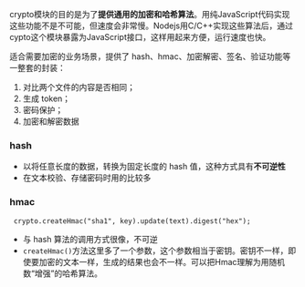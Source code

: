 crypto模块的目的是为了**提供通用的加密和哈希算法**。用纯JavaScript代码实现这些功能不是不可能，但速度会非常慢。Nodejs用C/C++实现这些算法后，通过cypto这个模块暴露为JavaScript接口，这样用起来方便，运行速度也快。

适合需要加密的业务场景，提供了 hash、hmac、加密解密、签名、验证功能等一整套的封装：

1. 对比两个文件的内容是否相同；
2. 生成 token；
3. 密码保护；
4. 加密和解密数据



### hash

- 以将任意长度的数据，转换为固定长度的 hash 值，这种方式具有**不可逆性**
- 在文本校验、存储密码时用的比较多



### hmac

```
 crypto.createHmac("sha1", key).update(text).digest("hex");
```

- 与 hash 算法的调用方式很像，不可逆
- `createHmac()`方法这里多了一个参数，这个参数相当于密钥。密钥不一样，即使要加密的文本一样，生成的结果也会不一样。可以把Hmac理解为用随机数“增强”的哈希算法。
